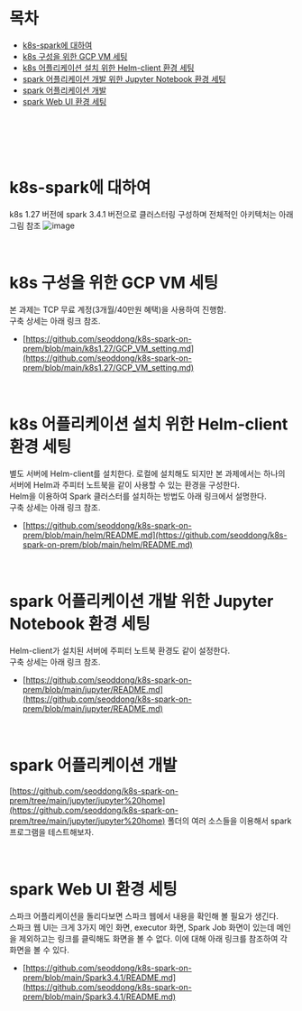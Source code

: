 # 목차
- [k8s-spark에 대하여](#k8s-spark에-대하여)
- [k8s 구성을 위한 GCP VM 세팅](#k8s-구성을-위한-gcp-vm-세팅)
- [k8s 어플리케이션 설치 위한 Helm-client 환경 세팅](#k8s-어플리케이션-설치-위한-Helm-client-환경-세팅)
- [spark 어플리케이션 개발 위한 Jupyter Notebook 환경 세팅](#spark-어플리케이션-개발-위한-Jupyter-Notebook-환경-세팅)
- [spark 어플리케이션 개발](#spark-어플리케이션-개발)
- [spark Web UI 환경 세팅](#spark-Web-UI-환경-세팅)

<br><br><br><br>

# k8s-spark에 대하여
k8s 1.27 버전에 spark 3.4.1 버전으로 클러스터링 구성하며 전체적인 아키텍처는 아래 그림 참조
![image](https://github.com/seoddong/k8s-spark-on-prem/assets/15936649/9f49cf1d-5cb4-4aae-9ffb-6f02610ede99)

<br>

# k8s 구성을 위한 GCP VM 세팅
본 과제는 TCP 무료 계정(3개월/40만원 혜택)을 사용하여 진행함.<br>
구축 상세는 아래 링크 참조.
- [https://github.com/seoddong/k8s-spark-on-prem/blob/main/k8s1.27/GCP_VM_setting.md](https://github.com/seoddong/k8s-spark-on-prem/blob/main/k8s1.27/GCP_VM_setting.md)

<br>

# k8s 어플리케이션 설치 위한 Helm-client 환경 세팅
별도 서버에 Helm-client를 설치한다. 로컬에 설치해도 되지만 본 과제에서는 하나의 서버에 Helm과 주피터 노트북을 같이 사용할 수 있는 환경을 구성한다.<br>
Helm을 이용하여 Spark 클러스터를 설치하는 방법도 아래 링크에서 설명한다.<br>
구축 상세는 아래 링크 참조.
- [https://github.com/seoddong/k8s-spark-on-prem/blob/main/helm/README.md](https://github.com/seoddong/k8s-spark-on-prem/blob/main/helm/README.md)

<br>

# spark 어플리케이션 개발 위한 Jupyter Notebook 환경 세팅
Helm-client가 설치된 서버에 주피터 노트북 환경도 같이 설정한다.<br>
구축 상세는 아래 링크 참조.
- [https://github.com/seoddong/k8s-spark-on-prem/blob/main/jupyter/README.md](https://github.com/seoddong/k8s-spark-on-prem/blob/main/jupyter/README.md)

<br>

# spark 어플리케이션 개발
[https://github.com/seoddong/k8s-spark-on-prem/tree/main/jupyter/jupyter%20home](https://github.com/seoddong/k8s-spark-on-prem/tree/main/jupyter/jupyter%20home) 폴더의 여러 소스들을 이용해서 spark 프로그램을 테스트해보자.

<br>

# spark Web UI 환경 세팅
스파크 어플리케이션을 돌리다보면 스파크 웹에서 내용을 확인해 볼 필요가 생긴다.<br>
스파크 웹 UI는 크게 3가지 메인 화면, executor 화면, Spark Job 화면이 있는데 메인을 제외하고는 링크를 클릭해도 화면을 볼 수 없다.
이에 대해 아래 링크를 참조하여 각 화면을 볼 수 있다.
- [https://github.com/seoddong/k8s-spark-on-prem/blob/main/Spark3.4.1/README.md](https://github.com/seoddong/k8s-spark-on-prem/blob/main/Spark3.4.1/README.md)

